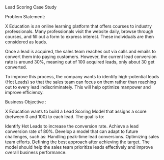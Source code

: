 Lead Scoring Case Study 

Problem Statement:

X Education is an online learning platform that offers courses to industry professionals. Many professionals visit the website daily, browse through courses, and fill out a form to express interest. These individuals are then considered as leads.

Once a lead is acquired, the sales team reaches out via calls and emails to convert them into paying customers. However, the current lead conversion rate is around 30%, meaning out of 100 acquired leads, only about 30 get converted.

To improve this process, the company wants to identify high-potential leads (Hot Leads) so that the sales team can focus on them rather than reaching out to every lead indiscriminately. This will help optimize manpower and improve efficiency.

Business Objective :

X Education wants to build a Lead Scoring Model that assigns a score (between 0 and 100) to each lead. The goal is to:

Identify Hot Leads to increase the conversion rate.
Achieve a lead conversion rate of 80%.
Develop a model that can adapt to future challenges, such as:
Handling peak-time lead conversions.
Optimizing sales team efforts.
Defining the best approach after achieving the target.
The model should help the sales team prioritize leads effectively and improve overall business performance.
